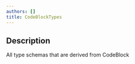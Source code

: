 ```yaml
---
authors: []
title: CodeBlockTypes
---
```


## Description

All type schemas that are derived from CodeBlock
